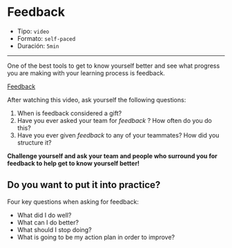 # Feedback

* Tipo: `video`
* Formato: `self-paced`
* Duración: `5min`

***
One of the best tools to get to know yourself better and see what progress you
are making with your learning process is feedback.

[Feedback](https://vimeo.com/368080166)

After watching this video, ask yourself the following questions:
1. When is feedback considered a gift?
2. Have you ever asked your team for  _feedback_ ? How often do you do this?
3. Have you ever given _feedback_ to any of your teammates? How did you structure it?


**Challenge yourself and ask your team and people who surround you for feedback to help get to know yourself better!**

##  Do you want to put it into practice?

Four key questions when asking for feedback:
- What did I do well?
- What can I do better?
- What should I stop doing?
- What is going to be my action plan in order to improve?
